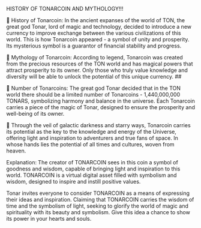 HISTORY OF TONARCOIN AND MYTHOLOGY!!!

🌟 History of Tonarcoin:
In the ancient expanses of the world of TON, the great god Tonar, lord of magic and technology, decided to introduce a new currency to improve exchange between the various civilizations of this world.  This is how Tonarcoin appeared - a symbol of unity and prosperity.  Its mysterious symbol is a guarantor of financial stability and progress.

🌌 Mythology of Tonarcoin:
According to legend, Tonarcoin was created from the precious resources of the TON world and has magical powers that attract prosperity to its owner.  Only those who truly value knowledge and diversity will be able to unlock the potential of this unique currency.  ##

💫 Number of Tonarcoins:
The great god Tonar decided that in the TON world there should be a limited number of Tonarcoins - 1,440,000,000 TONARS, symbolizing harmony and balance in the universe.  Each Tonarcoin carries a piece of the magic of Tonar, designed to ensure the prosperity and well-being of its owner.

🚀 Through the veil of galactic darkness and starry ways, Tonarcoin carries its potential as the key to the knowledge and energy of the Universe, offering light and inspiration to adventurers and true fans of space.  In whose hands lies the potential of all times and cultures, woven from heaven.

Explanation:
The creator of TONARCOIN sees in this coin a symbol of goodness and wisdom, capable of bringing light and inspiration to this world. TONARCOIN is a virtual digital asset filled with symbolism and wisdom, designed to inspire and instill positive values.

Tonar invites everyone to consider TONARCOIN as a means of expressing their ideas and inspiration.  Claiming that TONARCOIN carries the wisdom of time and the symbolism of light, seeking to glorify the world of magic and spirituality with its beauty and symbolism.  Give this idea a chance to show its power in your hearts and souls.



